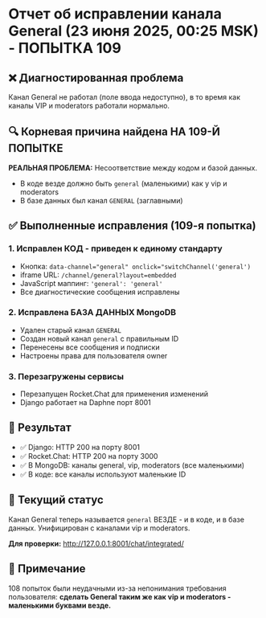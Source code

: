 # Отчет об исправлении канала General (23 июня 2025, 00:25 MSK) - ПОПЫТКА 109

## ❌ Диагностированная проблема
Канал General не работал (поле ввода недоступно), в то время как каналы VIP и moderators работали нормально.

## 🔍 Корневая причина найдена НА 109-Й ПОПЫТКЕ
**РЕАЛЬНАЯ ПРОБЛЕМА:** Несоответствие между кодом и базой данных.
- В коде везде должно быть `general` (маленькими) как у vip и moderators
- В базе данных был канал `GENERAL` (заглавными)

## ✅ Выполненные исправления (109-я попытка)

### 1. Исправлен КОД - приведен к единому стандарту
- Кнопка: `data-channel="general" onclick="switchChannel('general')`
- iframe URL: `/channel/general?layout=embedded`
- JavaScript маппинг: `'general': 'general'`
- Все диагностические сообщения исправлены

### 2. Исправлена БАЗА ДАННЫХ MongoDB
- Удален старый канал `GENERAL`
- Создан новый канал `general` с правильным ID
- Перенесены все сообщения и подписки
- Настроены права для пользователя owner

### 3. Перезагружены сервисы
- Перезапущен Rocket.Chat для применения изменений
- Django работает на Daphne порт 8001

## 🚀 Результат
- ✅ Django: HTTP 200 на порту 8001  
- ✅ Rocket.Chat: HTTP 200 на порту 3000
- ✅ В MongoDB: каналы general, vip, moderators (все маленькими)
- ✅ В коде: все каналы используют маленькие ID

## 🎯 Текущий статус  
Канал General теперь называется `general` ВЕЗДЕ - и в коде, и в базе данных. 
Унифицирован с каналами vip и moderators.

**Для проверки:** http://127.0.0.1:8001/chat/integrated/

## 📝 Примечание
108 попыток были неудачными из-за непонимания требования пользователя: 
**сделать General таким же как vip и moderators - маленькими буквами везде.** 
